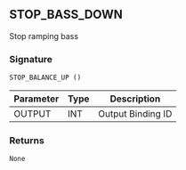 ## STOP\_BASS\_DOWN
Stop ramping bass 


### Signature

`STOP_BALANCE_UP ()`


| Parameter | Type | Description       |
| --------- | ---- | ----------------- |
| OUTPUT    | INT  | Output Binding ID |


### Returns

`None`